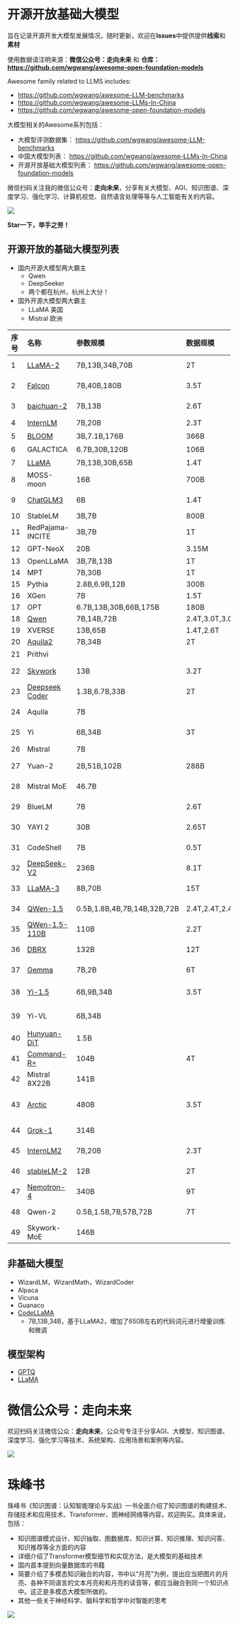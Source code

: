 # 开源开放基础大模型


旨在记录开源开发大模型发展情况，随时更新，欢迎在**Issues**中提供提供**线索**和**素材**

使用数据请注明来源：**微信公众号：走向未来** 和 **仓库：https://github.com/wgwang/awesome-open-foundation-models**


Awesome family related to LLMS includes:
- https://github.com/wgwang/awesome-LLM-benchmarks
- https://github.com/wgwang/awesome-LLMs-In-China
- https://github.com/wgwang/awesome-open-foundation-models


大模型相关的Awesome系列包括：
- 大模型评测数据集：
  https://github.com/wgwang/awesome-LLM-benchmarks
- 中国大模型列表：
  https://github.com/wgwang/awesome-LLMs-In-China
- 开源开放基础大模型列表：
  https://github.com/wgwang/awesome-open-foundation-models


微信扫码关注我的微信公众号：**走向未来**，分享有关大模型、AGI、知识图谱、深度学习、强化学习、计算机视觉、自然语言处理等等与人工智能有关的内容。

![](imgs/走向未来.jpg)  

**Star一下，举手之劳！**

## 开源开放的基础大模型列表

- 国内开源大模型两大霸主
  - Qwen 
  - DeepSeeker
  - 两个都在杭州，杭州上大分！
- 国外开源大模型两大霸主
  - LLaMA 美国
  - Mistral 欧洲



|序号|名称|参数规模|数据规模|发布时间|说明|
|:-|:-|:-|:-|:-|:-|
|1|[LLaMA-2](Open-LLMs/llama2.md)|7B,13B,34B,70B|2T|2023-07-18|可商用|
|2|[Falcon](Open-LLMs/falcon.md)|7B,40B,180B|3.5T|2023-09-06|数据集[ RefinedWeb](https://huggingface.co/datasets/tiiuae/falcon-refinedweb)|
|3|[baichuan-2](Open-LLMs/baichuan2.md)|7B,13B|2.6T|2023-09-06|[baichuan-1](Open-LLMs/baichuan.md)|
|4|[InternLM](Open-LLMs/internlm.md)|7B,20B|2.3T||开放，商用需授权|
|5|[BLOOM](Open-LLMs/bloom.md)|3B,7.1B,176B|366B||[详细介绍](https://mp.weixin.qq.com/s/ia-yrmXbnlooRA3K1hoTwQ)|
|6|GALACTICA|6.7B,30B,120B|106B||开放的科学文本和数据|
|7|[LLaMA](Open-LLMs/llama.md)|7B,13B,30B,65B|1.4T||[详细介绍](https://mp.weixin.qq.com/s/dKInMi6P80GXecUtR3WQsA)|
|8|MOSS-moon|16B|700B||6.67x1022 FLOPs|
|9|[ChatGLM3](https://github.com/THUDM/ChatGLM3)|6B|1.4T|2023-10-25|
|10|StableLM|3B,7B|800B||
|11|RedPajama-INCITE|3B,7B|1T|||
|12|GPT-NeoX|20B|3.15M||800GB的[The Pile](https://arxiv.org/abs/2101.00027)数据集|
|13|OpenLLaMA|3B,7B,13B|1T|||
|14|MPT|7B,30B|1T||
|15|Pythia|2.8B,6.9B,12B|300B|||
|16|XGen|7B|1.5T|||
|17|OPT|6.7B,13B,30B,66B,175B|180B|||
|18|[Qwen](Open-LLMs/qwen.md)|7B,14B,72B|2.4T,3.0T,3.0T|||
|19|XVERSE|13B,65B|1.4T,2.6T|||
|20|[Aquila2](https://github.com/FlagAI-Open/Aquila2)|7B,34B|2T|||
|21|Prithvi||||IBM+NASA,地理空间，100M（图片）|
|22|[Skywork](Open-LLMs/skywork.md)|13B|3.2T|2023-10-22|昆仑万维·天工|
|23|[Deepseek Coder](https://github.com/deepseek-ai/DeepSeek-Coder)|1.3B,6.7B,33B|2T||87% code and 13% 中英文文本|
|24|Aquila|7B||2023-06-08|悟道·天鹰|
|25|Yi|6B,34B|3T|2023-11-04|零一万物|
|26|Mistral|7B|||欧洲|
|27|Yuan-2|2B,51B,102B|288B|2023-12-21|源|
|28|Mistral MoE|46.7B||2023-12-11|7BX8 MoE,12.9B/46.7B|
|29|BlueLM|7B|2.6T|2023-10-16|https://github.com/vivo-ai-lab/BlueLM|
|30|YAYI 2|30B|2.65T|2023-12-15|https://github.com/wenge-research/YAYI2|
|31|CodeShell|7B|0.5T|2023-09-22|https://github.com/WisdomShell/codeshell|
|32|[DeepSeek-V2](https://github.com/deepseek-ai/DeepSeek-V2)|236B|8.1T|2024-05-06|MoE 21B/236B，160Experts，2Activate|
|33|[LLaMA-3](https://ai.meta.com/blog/meta-llama-3/)| 8B,70B |15T| 2024-04-18||
|34|[QWen-1.5](https://github.com/QwenLM/Qwen1.5)|0.5B,1.8B,4B,7B,14B,32B,72B|2.4T,2.4T,2.4T,4T,4T,3T,3T|2024-02-06||
|35|[QWen-1.5-110B](https://github.com/QwenLM/Qwen1.5)|110B|2.2T|2024-04-24||
|36|[DBRX](https://www.databricks.com/blog/introducing-dbrx-new-state-art-open-llm)|132B|12T|2024-03-27|MOE 36B/132B, 4/16experts|
|37|[Gemma](https://huggingface.co/blog/gemma)|7B,2B|6T|2024-02-20|终端设备|
|38|[Yi-1.5](https://github.com/01-ai/Yi-1.5)|6B,9B,34B|3.5T|2024-05-13|零一万物，在Yi之上用了500B 语料增量训练得到|
|39|Yi-VL|6B,34B||2024-01-18|Clip ViT-H/14+Yi-6/34B-Chat,100M图文对|
|40|[Hunyuan-DiT](https://github.com/Tencent/HunyuanDiT)|1.5B||2024-05-13|腾讯混元文生图|
|41|[Command-R+]()|104B|4T|2024-04-03|Focus RAG|
|42|Mistral 8X22B|141B||2024-4-17|8X22B MOE, 39B/141B|
|43|[Arctic](https://github.com/Snowflake-Labs/snowflake-arctic)|480B|3.5T|2024-04-22|Dense(10B)-MoE(128X3.66B), 17B/480B，3阶段训练，1T+1.5T+1T tokens|
|44|[Grok-1](https://github.com/xai-org/grok-1)|314B||2024-03-17|MoE 8 Expert| 
|45|[InternLM2](https://github.com/InternLM/InternLM)|7B,20B|2.3T|2023-09-18|
|46|[stableLM-2]()|12B|2T|2024-03-21||
|47|[Nemotron-4]()|340B|9T|2024-06-14||
|48|Qwen-2|0.5B,1.5B,7B,57B,72B|7T|2024-05-23|57B是个MOE，64E选8的模型|
|49|Skywork-MoE|146B||2024-06-03|16EX13B，A:22B|






## 非基础大模型
- WizardLM，WizardMath，WizardCoder
- Alpaca
- Vicuna
- Guanaco
- [CodeLLaMA](Open-LLMs/codellama.md)
  - 7B,13B,34B，基于LLaMA2，增加了650B左右的代码词元进行增量训练和微调



## 模型架构

- [GPTQ](https://github.com/IST-DASLab/gptq)
- [LLaMA](https://github.com/facebookresearch/llama)



# 微信公众号：走向未来

欢迎扫码关注微信公众：**走向未来**，公众号专注于分享AGI、大模型、知识图谱、深度学习、强化学习等技术、系统架构、应用场景和案例等内容。

![](imgs/the-land-of-future.jpeg)  


# 珠峰书

珠峰书《知识图谱：认知智能理论与实战》一书全面介绍了知识图谱的构建技术、存储技术和应用技术、Transformer、图神经网络等内容，欢迎购买。具体来说，包括：
- 知识图谱模式设计、知识抽取、图数据库、知识计算、知识推理、知识问答、知识推荐等全方面的内容
- 详细介绍了Transformer模型细节和实现方法，是大模型的基础技术
- 国内首本提到向量数据库的书籍
- 简要介绍了多模态知识融合的内容，书中以“月亮”为例，提出应当把图片的月亮、各种不同语言的文本月亮和和月亮的读音等，都应当融合到同一个知识点中。这正是多模态大模型所做的。
- 其他一些关于神经科学、脑科学和哲学中对智能的思考
  
![](imgs/kgbook.jpg)

